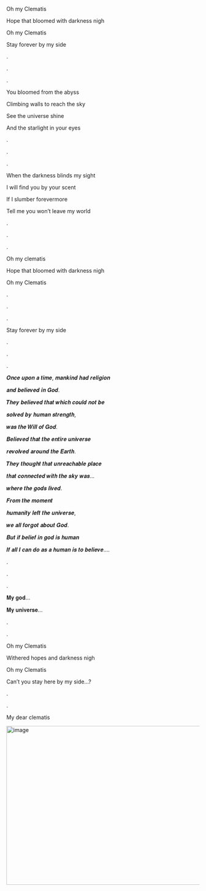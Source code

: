 Oh my Clematis

Hope that bloomed with darkness nigh

Oh my Clematis

Stay forever by my side

.

.

.

You bloomed from the abyss

Climbing walls to reach the sky

See the universe shine

And the starlight in your eyes

.

.

.

When the darkness blinds my sight

I will find you by your scent

If I slumber forevermore

Tell me you won’t leave my world

.

.

.


Oh my clematis

Hope that bloomed with darkness nigh

Oh my Clematis

.

.

.


Stay forever by my side

.

.

.


𝑶𝒏𝒄𝒆 𝒖𝒑𝒐𝒏 𝒂 𝒕𝒊𝒎𝒆, 𝒎𝒂𝒏𝒌𝒊𝒏𝒅 𝒉𝒂𝒅 𝒓𝒆𝒍𝒊𝒈𝒊𝒐𝒏

𝒂𝒏𝒅 𝒃𝒆𝒍𝒊𝒆𝒗𝒆𝒅 𝒊𝒏 𝑮𝒐𝒅.

𝑻𝒉𝒆𝒚 𝒃𝒆𝒍𝒊𝒆𝒗𝒆𝒅 𝒕𝒉𝒂𝒕 𝒘𝒉𝒊𝒄𝒉 𝒄𝒐𝒖𝒍𝒅 𝒏𝒐𝒕 𝒃𝒆

𝒔𝒐𝒍𝒗𝒆𝒅 𝒃𝒚 𝒉𝒖𝒎𝒂𝒏 𝒔𝒕𝒓𝒆𝒏𝒈𝒕𝒉,

𝒘𝒂𝒔 𝒕𝒉𝒆 𝑾𝒊𝒍𝒍 𝒐𝒇 𝑮𝒐𝒅. 

𝑩𝒆𝒍𝒊𝒆𝒗𝒆𝒅 𝒕𝒉𝒂𝒕 𝒕𝒉𝒆 𝒆𝒏𝒕𝒊𝒓𝒆 𝒖𝒏𝒊𝒗𝒆𝒓𝒔𝒆

𝒓𝒆𝒗𝒐𝒍𝒗𝒆𝒅 𝒂𝒓𝒐𝒖𝒏𝒅 𝒕𝒉𝒆 𝑬𝒂𝒓𝒕𝒉. 

𝑻𝒉𝒆𝒚 𝒕𝒉𝒐𝒖𝒈𝒉𝒕 𝒕𝒉𝒂𝒕 𝒖𝒏𝒓𝒆𝒂𝒄𝒉𝒂𝒃𝒍𝒆 𝒑𝒍𝒂𝒄𝒆 

𝒕𝒉𝒂𝒕 𝒄𝒐𝒏𝒏𝒆𝒄𝒕𝒆𝒅 𝒘𝒊𝒕𝒉 𝒕𝒉𝒆 𝒔𝒌𝒚 𝒘𝒂𝒔... 

𝒘𝒉𝒆𝒓𝒆 𝒕𝒉𝒆 𝒈𝒐𝒅𝒔 𝒍𝒊𝒗𝒆𝒅. 

𝑭𝒓𝒐𝒎 𝒕𝒉𝒆 𝒎𝒐𝒎𝒆𝒏𝒕

𝒉𝒖𝒎𝒂𝒏𝒊𝒕𝒚 𝒍𝒆𝒇𝒕 𝒕𝒉𝒆 𝒖𝒏𝒊𝒗𝒆𝒓𝒔𝒆,

𝒘𝒆 𝒂𝒍𝒍 𝒇𝒐𝒓𝒈𝒐𝒕 𝒂𝒃𝒐𝒖𝒕 𝑮𝒐𝒅.  

𝑩𝒖𝒕 𝒊𝒇 𝒃𝒆𝒍𝒊𝒆𝒇 𝒊𝒏 𝒈𝒐𝒅 𝒊𝒔 𝒉𝒖𝒎𝒂𝒏 

𝑰𝒇 𝒂𝒍𝒍 𝑰 𝒄𝒂𝒏 𝒅𝒐 𝒂𝒔 𝒂 𝒉𝒖𝒎𝒂𝒏 𝒊𝒔 𝒕𝒐 𝒃𝒆𝒍𝒊𝒆𝒗𝒆….


.




.



.


𝐌𝐲 𝐠𝐨𝐝... 

𝐌𝐲 𝐮𝐧𝐢𝐯𝐞𝐫𝐬𝐞...


.



.



Oh my Clematis

Withered hopes and darkness nigh

Oh my Clematis

Can’t you stay here by my side…?

.


.



My dear clematis

<img width="736" height="414" alt="image" src="https://github.com/user-attachments/assets/0a7b17b8-0beb-4c94-8978-9e0672dd4840" />

